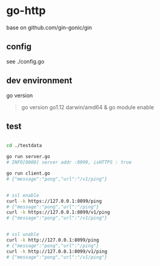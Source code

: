 # go-http

base on github.com/gin-gonic/gin

## config

see ./config.go

## dev environment

go version

> go version go1.12 darwin/amd64 & go module enable

## test

```bash

cd ./testdata

go run server.go
# INFO[0000] server addr :8999, isHTTPS : true

go run client.go
# {"message":"pong","url":"/v1/ping"} 


# ssl enable
curl -k https://127.0.0.1:8099/ping
# {"message":"pong","url":"/ping"}
curl -k https://127.0.0.1:8099/v1/ping
# {"message":"pong","url":"/v1/ping"}


# ssl unable
curl -k http://127.0.0.1:8099/ping
# {"message":"pong","url":"/ping"}
curl -k http://127.0.0.1:8099/v1/ping
# {"message":"pong","url":"/v1/ping"}

```
